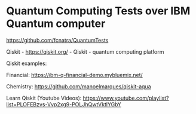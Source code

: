# Quantum Computing Tests over IBM Quantum computer
https://github.com/fcnatra/QuantumTests

Qiskit - https://qiskit.org/ - Qiskit - quantum computing platform

Qiskit examples:

Financial: https://ibm-q-financial-demo.mybluemix.net/

Chemistry: https://github.com/manoelmarques/qiskit-aqua

Learn Qiskit (Youtube Videos): https://www.youtube.com/playlist?list=PLOFEBzvs-Vvp2xg9-POLJhQwtVktlYGbY